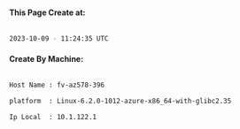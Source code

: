 
   
#### This Page Create at:

```bash

2023-10-09 - 11:24:35 UTC

```

#### Create By Machine:

```bash

Host Name : fv-az578-396

platform  : Linux-6.2.0-1012-azure-x86_64-with-glibc2.35

Ip Local  : 10.1.122.1

```


